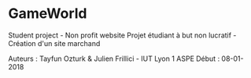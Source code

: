 # GameWorld
Student project - Non profit website
Projet étudiant à but non lucratif - Création d'un site marchand

Auteurs : Tayfun Ozturk & Julien Frillici - IUT Lyon 1 ASPE
Début : 08-01-2018
